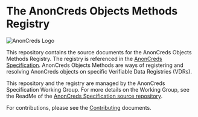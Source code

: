# The AnonCreds Objects Methods Registry

![AnonCreds Logo](https://raw.githubusercontent.com/AnonCreds-WG/anoncreds-spec/main/spec/images/logo/anoncreds_logo_horizontal.svg)

This repository contains the source documents for the AnonCreds Objects Methods Registry.
The registry is referenced in the [AnonCreds Specification](https://anoncreds-wg.github.io/anoncreds-spec/).
AnonCreds Objects Methods are ways of registering and resolving AnonCreds objects on specific Verifiable Data Registries (VDRs).

This repository and the registry are managed by the AnonCreds Specification Working Group. For more
details on the Working Group, see the ReadMe of the [AnonCreds Specification source repository](https://github.com/AnonCreds-WG/anoncreds-spec).

For contributions, please see the [Contributing](Contributing.md) documents.
